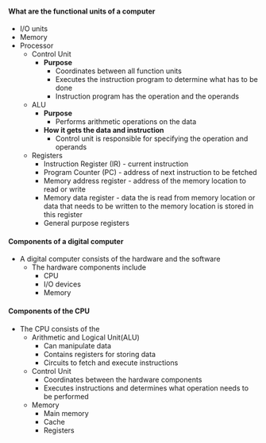 
#### What are the functional units of a computer
- I/O units
- Memory
- Processor
	- Control Unit
		-  **Purpose**
			- Coordinates between all function units
			- Executes the instruction program to determine what has to be done
			- Instruction program has the operation and the operands
	- ALU
		- **Purpose**
			- Performs arithmetic operations on the data
		- **How it gets the data and instruction**
			- Control unit is responsible for specifying the operation and operands
	- Registers
		- Instruction Register (IR) - current instruction
		- Program Counter (PC) - address of next instruction to be fetched
		- Memory address register - address of the memory location to read or write
		- Memory data register - data the is read from memory location or data that needs to be written to the memory location is stored in this register
		- General purpose registers

#### Components of a digital computer
- A digital computer consists of the hardware and the software
	- The hardware components include
		- CPU
		- I/O devices
		- Memory

#### Components of the CPU
- The CPU consists of the
	- Arithmetic and Logical Unit(ALU) 
		- Can manipulate data
		- Contains registers for storing data
		- Circuits to fetch and execute instructions
	- Control Unit
		- Coordinates between the hardware components
		- Executes instructions and determines what operation needs to be performed
	- Memory
		- Main memory
		- Cache 
		- Registers
